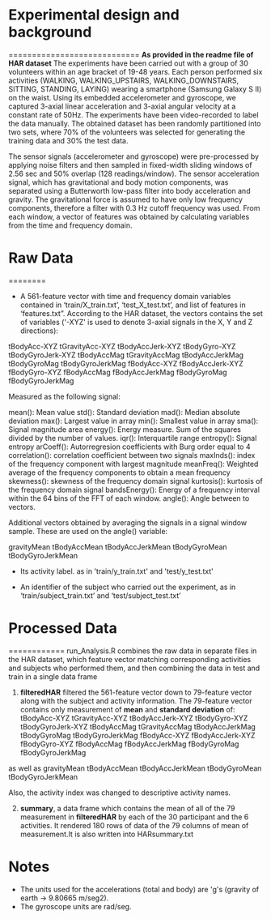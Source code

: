
Experimental design and background
============================
============================
**As provided in the readme file of HAR dataset**
The experiments have been carried out with a group of 30 volunteers within an age bracket of 19-48 years. Each person performed six activities (WALKING, WALKING_UPSTAIRS, WALKING_DOWNSTAIRS, SITTING, STANDING, LAYING) wearing a smartphone (Samsung Galaxy S II) on the waist. Using its embedded accelerometer and gyroscope, we captured 3-axial linear acceleration and 3-axial angular velocity at a constant rate of 50Hz. The experiments have been video-recorded to label the data manually. The obtained dataset has been randomly partitioned into two sets, where 70% of the volunteers was selected for generating the training data and 30% the test data. 



The sensor signals (accelerometer and gyroscope) were pre-processed by applying noise filters and then sampled in fixed-width sliding windows of 2.56 sec and 50% overlap (128 readings/window). The sensor acceleration signal, which has gravitational and body motion components, was separated using a Butterworth low-pass filter into body acceleration and gravity. The gravitational force is assumed to have only low frequency components, therefore a filter with 0.3 Hz cutoff frequency was used. From each window, a vector of features was obtained by calculating variables from the time and frequency domain.

Raw Data
========
========
* A 561-feature vector with time and frequency domain variables contained in ‘train/X_train.txt’, ‘test_X_test.txt’, and list of features in ‘features.txt”. According to the HAR dataset, the vectors contains the set of variables ('-XYZ' is used to denote 3-axial signals in the X, Y and Z directions):


tBodyAcc-XYZ
tGravityAcc-XYZ
tBodyAccJerk-XYZ
tBodyGyro-XYZ
tBodyGyroJerk-XYZ
tBodyAccMag
tGravityAccMag
tBodyAccJerkMag
tBodyGyroMag
tBodyGyroJerkMag
fBodyAcc-XYZ
fBodyAccJerk-XYZ
fBodyGyro-XYZ
fBodyAccMag
fBodyAccJerkMag
fBodyGyroMag
fBodyGyroJerkMag

Measured as the following signal:

mean(): Mean value
std(): Standard deviation
mad(): Median absolute deviation 
max(): Largest value in array
min(): Smallest value in array
sma(): Signal magnitude area
energy(): Energy measure. Sum of the squares divided by the number of values. 
iqr(): Interquartile range 
entropy(): Signal entropy
arCoeff(): Autorregresion coefficients with Burg order equal to 4
correlation(): correlation coefficient between two signals
maxInds(): index of the frequency component with largest magnitude
meanFreq(): Weighted average of the frequency components to obtain a mean frequency
skewness(): skewness of the frequency domain signal 
kurtosis(): kurtosis of the frequency domain signal 
bandsEnergy(): Energy of a frequency interval within the 64 bins of the FFT of each window.
angle(): Angle between to vectors.


Additional vectors obtained by averaging the signals in a signal window sample. These are used on the angle() variable:

gravityMean
tBodyAccMean
tBodyAccJerkMean
tBodyGyroMean
tBodyGyroJerkMean


* Its activity label. as in 'train/y_train.txt' and 'test/y_test.txt'

* An identifier of the subject who carried out the experiment, as in ‘train/subject_train.txt’ and ‘test/subject_test.txt’




Processed Data
============
============
run_Analysis.R combines the raw data in separate files in the HAR dataset, which feature vector matching corresponding activities and subjects who performed them, and then combining the data in test and train in a single data frame
1. **filteredHAR** filtered the 561-feature vector down to 79-feature vector along with the subject and activity information. The 79-feature vector contains only measurement of **mean** and **standard deviation** of:
tBodyAcc-XYZ
tGravityAcc-XYZ
tBodyAccJerk-XYZ
tBodyGyro-XYZ
tBodyGyroJerk-XYZ
tBodyAccMag
tGravityAccMag
tBodyAccJerkMag
tBodyGyroMag
tBodyGyroJerkMag
fBodyAcc-XYZ
fBodyAccJerk-XYZ
fBodyGyro-XYZ
fBodyAccMag
fBodyAccJerkMag
fBodyGyroMag
fBodyGyroJerkMag

as well as
gravityMean
tBodyAccMean
tBodyAccJerkMean
tBodyGyroMean
tBodyGyroJerkMean

Also, the activity index was changed to descriptive activity names.

2. **summary**, a data frame which contains the mean of all of the 79 measurement in **filteredHAR** by each of the 30 participant and the 6 activities. It rendered 180 rows of data of the 79 columns of mean of measurement.It is also written into HARsummary.txt


Notes
====
- The units used for the accelerations (total and body) are 'g's (gravity of earth -> 9.80665 m/seg2).
- The gyroscope units are rad/seg.



